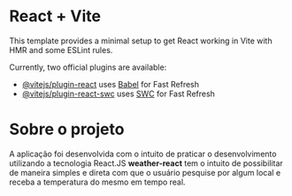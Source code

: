 # React + Vite

This template provides a minimal setup to get React working in Vite with HMR and some ESLint rules.

Currently, two official plugins are available:

- [@vitejs/plugin-react](https://github.com/vitejs/vite-plugin-react/blob/main/packages/plugin-react/README.md) uses [Babel](https://babeljs.io/) for Fast Refresh
- [@vitejs/plugin-react-swc](https://github.com/vitejs/vite-plugin-react-swc) uses [SWC](https://swc.rs/) for Fast Refresh

# Sobre o projeto
A aplicação foi desenvolvida com o intuito de praticar o desenvolvimento utilizando a tecnologia React.JS
**weather-react** tem o intuito de possibilitar de maneira simples e direta com que o usuário pesquise por algum local e receba a temperatura do mesmo em tempo real.
